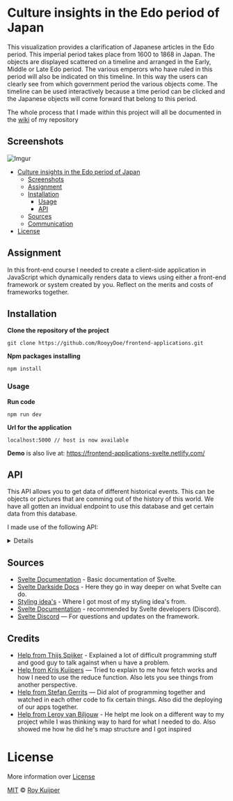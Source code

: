 # Culture insights in the Edo period of Japan

This visualization provides a clarification of Japanese articles in the Edo period. This imperial period takes place from 1600 to 1868 in Japan. The objects are displayed scattered on a timeline and arranged in the Early, Middle or Late Edo period. The various emperors who have ruled in this period will also be indicated on this timeline. In this way the users can clearly see from which government period the various objects come. The timeline can be used interactively because a time period can be clicked and the Japanese objects will come forward that belong to this period.

The whole process that I made within this project will all be documented in the [wiki](https://github.com/RooyyDoe/frontend-applications/wiki) of my repository

## Screenshots

![Imgur](https://i.imgur.com/geEyLOZ.jpg)

- [Culture insights in the Edo period of Japan](#culture-insights-in-the-edo-period-of-japan)
  - [Screenshots](#screenshots)
  - [Assignment](#assignment)
  - [Installation](#installation)
    - [Usage](#usage)
    - [API](#api)
  - [Sources](#sources)
  - [Communication](#communication)
- [License](#license)

## Assignment

In this front-end course I needed to create a client-side application in JavaScript which dynamically renders data to views using either a front-end framework or system created by you. Reflect on the merits and costs of frameworks together.

## Installation

**Clone the repository of the project**
```
git clone https://github.com/RooyyDoe/frontend-applications.git
```

**Npm packages installing**
```
npm install
```

### Usage

**Run code**
```
npm run dev
```

**Url for the application**

```
localhost:5000 // host is now available
```

**Demo** is also live at: https://frontend-applications-svelte.netlify.com/

## API
This API allows you to get data of different historical events. This can be objects or pictures that are comming out of the history of this world. We have all gotten an invidual endpoint to use this database and get certain data from this database. 

I made use of the following API:

<details>
* [GVN](https://data.netwerkdigitaalerfgoed.nl/)

```
	PREFIX dc: <http://purl.org/dc/elements/1.1/>
	PREFIX dct: <http://purl.org/dc/terms/>
	PREFIX skos: <http://www.w3.org/2004/02/skos/core#>
	PREFIX edm: <http://www.europeana.eu/schemas/edm/>
	PREFIX xsd: <http://www.w3.org/2001/XMLSchema#>
	
	SELECT ?cho (SAMPLE(?title) AS ?uniqueTitle) (SAMPLE(?img) AS ?uniqueImage) (SAMPLE(?periode) AS ?uniquePeriod) (SAMPLE(?  herkomstLabel) AS ?uniqueHerkomstLabel) (SAMPLE(?jaartal) AS ?uniqueJaartal) WHERE {
	   <https://hdl.handle.net/20.500.11840/termmaster4400> skos:narrower* ?concept .
	   ?concept skos:prefLabel ?periode .
	   VALUES ?periode { "Edo (Japanse periode)" }
	  
	   ?cho dc:title ?title .
	   ?cho edm:isShownBy ?img .
	  
	   ?cho dct:created ?jaartal .
	   filter(xsd:integer(?jaartal) >= 1611 && xsd:integer(?jaartal) <= 1868)
	  
	   ?cho dct:spatial ?herkomst .
	   ?herkomst skos:prefLabel ?herkomstLabel .
	   VALUES ?herkomstLabel { "Japan" } .
	  
	   FILTER langMatches(lang(?title), "ned")
	} GROUP BY ?cho
```
</details>



## Sources
* [Svelte Documentation](https://svelte.dev/tutorial/basics) - Basic documentation of Svelte.
* [Svelte Darkside Docs](https://svelte.dev/docs#Before_we_begin) - Here they go in way deeper on what Svelte can do.
* [Styling idea's](https://freefrontend.com/) - Where I got most of my styling idea's from.
* [Svelte Documentation](https://objectcomputing.com/resources/publications/sett/july-2019-web-dev-simplified-with-svelte) - recommended by Svelte developers (Discord).
* [Svelte Discord](https://discord.gg/yy75DKs) — For questions and updates on the framework.

## Credits

* [Help from Thijs Spijker](https://github.com/iSirThijs) - Explained a lot of difficult programming stuff and good guy to talk against when u have a problem.
* [Help from Kris Kuijpers](https://github.com/kriskuiper) — Tried to explain to me how fetch works and how I need to use the reduce function. Also lets you see things from another perspective.
* [Help from Stefan Gerrits](https://github.com/StefanGerrits2) — Did alot of programming together and watched in each other code to fix certain things. Also did the deploying of our apps together.
* [Help from Leroy van Biljouw](https://github.com/SqueezyDough) - He helpt me look on a different way to my project while I was thinking way to hard for what I needed to do. Also showed me how he did he's map structure and I got inspired

# License

More information over [License](https://help.github.com/en/articles/licensing-a-repository)

[MIT](https://github.com/RooyyDoe/frontend-applications/blob/master/LICENSE.txt) © [Roy Kuijper](https://github.com/RooyyDoe)
